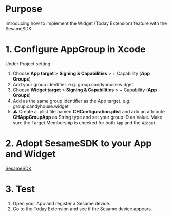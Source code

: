 # Purpose
Introducing how to implement the Widget (Today Extension) feature with the SesameSDK.

# 1. Configure AppGroup in Xcode
Under Project setting.
1. Choose **App target** > **Signing & Capabilities** > + Capability (**App Groups**)
2. Add your group identifier. e.g. group.candyhouse.widget
3. Choose **Widget target** > **Signing & Capabilities** > + Capability (**App Groups**)
4. Add as the same group identifier as the App target. e.g. group.candyhouse.widget
5. ⚠️ Create a .plist file named **CHConfiguration.plist** and add an attribute **CHAppGroupApp** as String type and set your group ID as Value. Make sure the Target Membership is checked for both `App` and the `Widget`.

# 2. Adopt SesameSDK to your App and Widget
[SesameSDK](https://github.com/CANDY-HOUSE/SesameSDK_iOS_with_DemoApp/blob/master/README.md)

# 3. Test
1. Open your App and register a Sesame device.
2. Go to the Today Extension and see if the Sesame device appears.
